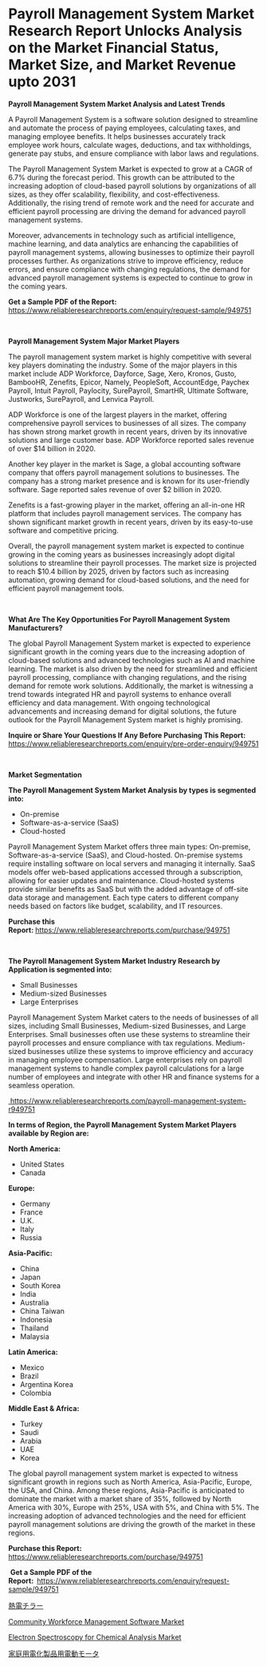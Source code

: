 <p><h1>Payroll Management System Market Research Report Unlocks Analysis on the Market Financial Status, Market Size, and Market Revenue upto 2031</h1></p><p><strong>Payroll Management System Market Analysis and Latest Trends</strong></p>
<p><p>A Payroll Management System is a software solution designed to streamline and automate the process of paying employees, calculating taxes, and managing employee benefits. It helps businesses accurately track employee work hours, calculate wages, deductions, and tax withholdings, generate pay stubs, and ensure compliance with labor laws and regulations.</p><p>The Payroll Management System Market is expected to grow at a CAGR of 6.7% during the forecast period. This growth can be attributed to the increasing adoption of cloud-based payroll solutions by organizations of all sizes, as they offer scalability, flexibility, and cost-effectiveness. Additionally, the rising trend of remote work and the need for accurate and efficient payroll processing are driving the demand for advanced payroll management systems.</p><p>Moreover, advancements in technology such as artificial intelligence, machine learning, and data analytics are enhancing the capabilities of payroll management systems, allowing businesses to optimize their payroll processes further. As organizations strive to improve efficiency, reduce errors, and ensure compliance with changing regulations, the demand for advanced payroll management systems is expected to continue to grow in the coming years.</p></p>
<p><strong>Get a Sample PDF of the Report:&nbsp;</strong> <a href="https://www.reliableresearchreports.com/enquiry/request-sample/949751">https://www.reliableresearchreports.com/enquiry/request-sample/949751</a></p>
<p>&nbsp;</p>
<p><strong>Payroll Management System Major Market Players</strong></p>
<p><p>The payroll management system market is highly competitive with several key players dominating the industry. Some of the major players in this market include ADP Workforce, Dayforce, Sage, Xero, Kronos, Gusto, BambooHR, Zenefits, Epicor, Namely, PeopleSoft, AccountEdge, Paychex Payroll, Intuit Payroll, Paylocity, SurePayroll, SmartHR, Ultimate Software, Justworks, SurePayroll, and Lenvica Payroll.</p><p>ADP Workforce is one of the largest players in the market, offering comprehensive payroll services to businesses of all sizes. The company has shown strong market growth in recent years, driven by its innovative solutions and large customer base. ADP Workforce reported sales revenue of over $14 billion in 2020.</p><p>Another key player in the market is Sage, a global accounting software company that offers payroll management solutions to businesses. The company has a strong market presence and is known for its user-friendly software. Sage reported sales revenue of over $2 billion in 2020.</p><p>Zenefits is a fast-growing player in the market, offering an all-in-one HR platform that includes payroll management services. The company has shown significant market growth in recent years, driven by its easy-to-use software and competitive pricing.</p><p>Overall, the payroll management system market is expected to continue growing in the coming years as businesses increasingly adopt digital solutions to streamline their payroll processes. The market size is projected to reach $10.4 billion by 2025, driven by factors such as increasing automation, growing demand for cloud-based solutions, and the need for efficient payroll management tools.</p></p>
<p>&nbsp;</p>
<p><strong>What Are The Key Opportunities For Payroll Management System Manufacturers?</strong></p>
<p><p>The global Payroll Management System market is expected to experience significant growth in the coming years due to the increasing adoption of cloud-based solutions and advanced technologies such as AI and machine learning. The market is also driven by the need for streamlined and efficient payroll processing, compliance with changing regulations, and the rising demand for remote work solutions. Additionally, the market is witnessing a trend towards integrated HR and payroll systems to enhance overall efficiency and data management. With ongoing technological advancements and increasing demand for digital solutions, the future outlook for the Payroll Management System market is highly promising.</p></p>
<p><strong>Inquire or Share Your Questions If Any Before Purchasing This Report:</strong> <a href="https://www.reliableresearchreports.com/enquiry/pre-order-enquiry/949751">https://www.reliableresearchreports.com/enquiry/pre-order-enquiry/949751</a></p>
<p>&nbsp;</p>
<p><strong>Market Segmentation</strong></p>
<p><strong>The Payroll Management System Market Analysis by types is segmented into:</strong></p>
<p><ul><li>On-premise</li><li>Software-as-a-service (SaaS)</li><li>Cloud-hosted</li></ul></p>
<p><p>Payroll Management System Market offers three main types: On-premise, Software-as-a-service (SaaS), and Cloud-hosted. On-premise systems require installing software on local servers and managing it internally. SaaS models offer web-based applications accessed through a subscription, allowing for easier updates and maintenance. Cloud-hosted systems provide similar benefits as SaaS but with the added advantage of off-site data storage and management. Each type caters to different company needs based on factors like budget, scalability, and IT resources.</p></p>
<p><strong>Purchase this Report:&nbsp;</strong><a href="https://www.reliableresearchreports.com/purchase/949751">https://www.reliableresearchreports.com/purchase/949751</a></p>
<p>&nbsp;</p>
<p><strong>The Payroll Management System Market Industry Research by Application is segmented into:</strong></p>
<p><ul><li>Small Businesses</li><li>Medium-sized Businesses</li><li>Large Enterprises</li></ul></p>
<p><p>Payroll Management System Market caters to the needs of businesses of all sizes, including Small Businesses, Medium-sized Businesses, and Large Enterprises. Small businesses often use these systems to streamline their payroll processes and ensure compliance with tax regulations. Medium-sized businesses utilize these systems to improve efficiency and accuracy in managing employee compensation. Large enterprises rely on payroll management systems to handle complex payroll calculations for a large number of employees and integrate with other HR and finance systems for a seamless operation.</p></p>
<p><a href="https://www.reliableresearchreports.com/payroll-management-system-r949751">&nbsp;https://www.reliableresearchreports.com/payroll-management-system-r949751</a></p>
<p><strong>In terms of Region, the Payroll Management System Market Players available by Region are:</strong></p>
<p>
    <p> <strong> North America: </strong>
        <ul>
            <li>United States</li>
            <li>Canada</li>
        </ul>
        </p> 
    <p> <strong> Europe: </strong>
        <ul>
            <li>Germany</li>
            <li>France</li>
            <li>U.K.</li>
            <li>Italy</li>
            <li>Russia</li>
        </ul>
        </p> 
    <p> <strong> Asia-Pacific: </strong>
        <ul>
            <li>China</li>
            <li>Japan</li>
            <li>South Korea</li>
            <li>India</li>
            <li>Australia</li>
            <li>China Taiwan</li>
            <li>Indonesia</li>
            <li>Thailand</li>
            <li>Malaysia</li>
        </ul>
        </p> 
    <p> <strong> Latin America: </strong>
        <ul>
            <li>Mexico</li>
            <li>Brazil</li>
            <li>Argentina Korea</li>
            <li>Colombia</li>
        </ul>
        </p> 
    <p> <strong> Middle East & Africa: </strong>
        <ul>
            <li>Turkey</li>
            <li>Saudi</li>
            <li>Arabia</li>
            <li>UAE</li>
            <li>Korea</li>
        </ul>
    </p>
    </p>
<p><p>The global payroll management system market is expected to witness significant growth in regions such as North America, Asia-Pacific, Europe, the USA, and China. Among these regions, Asia-Pacific is anticipated to dominate the market with a market share of 35%, followed by North America with 30%, Europe with 25%, USA with 5%, and China with 5%. The increasing adoption of advanced technologies and the need for efficient payroll management solutions are driving the growth of the market in these regions.</p></p>
<p><strong>Purchase this Report: </strong><a href="https://www.reliableresearchreports.com/purchase/949751">https://www.reliableresearchreports.com/purchase/949751</a></p>
<p>&nbsp;<strong>Get a Sample PDF of the Report:&nbsp;&nbsp;</strong><a href="https://www.reliableresearchreports.com/enquiry/request-sample/949751">https://www.reliableresearchreports.com/enquiry/request-sample/949751</a></p>
<p><strong></strong></p>
<p><p><a href="https://github.com/RodHoppe07/Market-Research-Report-List-1/blob/main/349876355244.md">熱電チラー</a></p><p><a href="https://www.linkedin.com/pulse/community-workforce-management-software-market-analysis-sze-xckic">Community Workforce Management Software Market</a></p><p><a href="https://www.linkedin.com/pulse/electron-spectroscopy-chemical-analysis-market-exploring-b6xfc">Electron Spectroscopy for Chemical Analysis Market</a></p><p><a href="https://github.com/reliezer65/Market-Research-Report-List-1/blob/main/432982855245.md">家庭用電化製品用電動モータ</a></p></p>